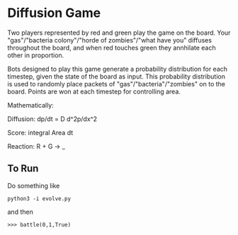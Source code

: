 # Diffusion Game

Two players represented by red and green play the game on the board. Your "gas"/"bacteria colony"/"horde of zombies"/"what have you" diffuses throughout the board, and when red touches green they annhilate each other in proportion.

Bots designed to play this game generate a probability distribution for each timestep, given the state of the board as input. This probability distribution is used to randomly place packets of "gas"/"bacteria"/"zombies" on to the board. Points are won at each timestep for controlling area.

Mathematically:

Diffusion: dp/dt = D d^2p/dx^2

Score: integral Area dt

Reaction: R + G -> _

## To Run

Do something like

`python3 -i evolve.py`

and then

`>>> battle(0,1,True)`
